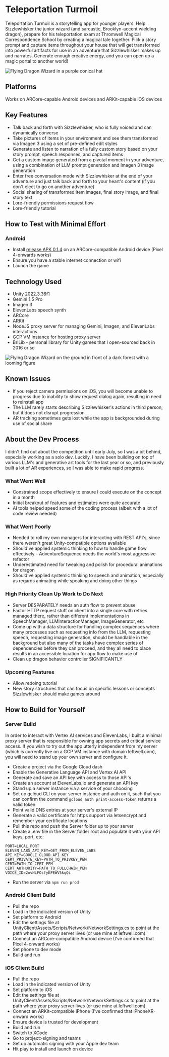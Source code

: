 # Teleportation Turmoil
Teleportation Turmoil is a storytelling app for younger players. Help Sizzlewhisker the junior wizard (and sarcastic, Brooklyn-accent wielding dragon), prepare for his teleportation exam at Thromwell Magical Correspondence School by creating a magical tale together. Pick a story prompt and capture items throughout your house that will get transformed into powerful artifacts for use in an adventure that Sizzlewhisker makes up and narrates. Generate enough creative energy, and you can open up a magic portal to another world!

![Flying Dragon Wizard in a purple conical hat](https://github.com/cybergen/leftwell-gemini-app/blob/main/UnityClient/Assets/Images/Textures/Zoomed-BG.png?raw=true)

## Platforms
Works on ARCore-capable Android devices and ARKit-capable iOS devices

## Key Features
* Talk back and forth with Sizzlewhisker, who is fully voiced and can dynamically converse
* Take pictures of items in your environment and see them transformed via Imagen 3 using a set of pre-defined edit styles
* Generate and listen to narration of a fully custom story based on your story prompt, speech responses, and captured items
* Get a custom image generated from a pivotal moment in your adventure, using a combination of LLM prompt generation and Imagen 3 image generation
* Enter free conversation mode with Sizzlewhisker at the end of your adventure and just talk back and forth to your heart's content (if you don't elect to go on another adventure)
* Social sharing of transformed item images, final story image, and final story text
* Lore-friendly permissions request flow
* Lore-friendly tutorial

## How to Test with Minimal Effort
### Android
* Install [release APK 0.1.4](https://drive.google.com/file/d/1MY1rXkWPfDktPgspPZ23o-jDdPyhkRBm/view?usp=drive_link) on an ARCore-compatible Android device (Pixel 4-onwards works)
* Ensure you have a stable internet connection or wifi
* Launch the game

## Technology Used
* Unity 2022.3.36f1
* Gemini 1.5 Pro
* Imagen 3
* ElevenLabs speech synth
* ARCore
* ARKit
* NodeJS proxy server for managing Gemini, Imagen, and ElevenLabs interactions
* GCP VM instance for hosting proxy server
* BriLib - personal library for Unity games that I open-sourced back in 2016 or so

![Flying Dragon Wizard on the ground in front of a dark forest with a looming figure](https://github.com/cybergen/leftwell-gemini-app/blob/main/UnityClient/Assets/Images/Textures/FailedHeroImage.png?raw=true)

## Known Issues
* If you reject camera permissions on iOS, you will become unable to progress due to inability to show request dialog again, resulting in need to reinstall app
* The LLM rarely starts describing Sizzlewhisker's actions in third person, but it does not disrupt progression
* AR tracking sometimes gets lost while the app is backgrounded during use of social share

## About the Dev Process
I didn't find out about the competition until early July, so I was a bit behind, especially working as a solo dev. Luckily, I have been building on top of various LLM's and generative art tools for the last year or so, and previously built a lot of AR experiences, so I was able to make rapid progress.

### What Went Well
* Constrained scope effectively to ensure I could execute on the concept in a month
* Initial breakout of features and estimates were quite accurate
* AI tools helped speed some of the coding process (albeit with a lot of code review needed)

### What Went Poorly
* Needed to roll my own managers for interacting with REST API's, since there weren't great Unity-compatible options available
* Should've applied systemic thinking to how to handle game flow effectively - AdventureSequence needs the world's most aggressive refactor
* Underestimated need for tweaking and polish for procedural animations for dragon
* Should've applied systemic thinking to speech and animation, especially as regards animating while speaking and doing other things

### High Priority Clean Up Work to Do Next
* Server DESPARATELY needs an auth flow to prevent abuse
* Factor HTTP request stuff on client into a single core with retries managed there, rather than different implementations in SpeechManager, LLMInteractionManager, ImageGenerator, etc
* Come up with a data structure for handling complex sequences where many processes such as requesting info from the LLM, requesting speech, requesting image generation, should be handlable in the background but also many of the tasks have complex series of dependencies before they can proceed, and they all need to place results in an accessible location for app flow to make use of
* Clean up dragon behavior controller SIGNIFICANTLY

### Upcoming Features
* Allow redoing tutorial
* New story structures that can focus on specific lessons or concepts Sizzlewhisker should make games around

## How to Build for Yourself
### Server Build
In order to interact with Vertex AI services and ElevenLabs, I built a minimal proxy server that is responsible for owning app secrets and critical service access. If you wish to try out the app utterly independent from my server (which is currently live on a GCP VM instance with domain leftwell.com), you will need to stand up your own server and configure it.
* Create a project via the Google Cloud dash
* Enable the Generative Language API and Vertex AI API
* Generate and save an API key with access to those API's
* Create an account at ElevenLabs.io and generate an API key
* Stand up a server instance via a service of your choosing
* Set up gcloud CLI on your server instance and auth on it, such that you can confirm the command `gcloud auth print-access-token` returns a valid token
* Point valid DNS entries at your server's external IP
* Generate a valid certificate for https support via letsencrypt and remember your certificate locations
* Pull this repo and push the Server folder up to your server
* Create a .env file in the Server folder root and populate it with your API keys, port, etc:
```
PORT=LOCAL_PORT
ELEVEN_LABS_API_KEY=GET_FROM_ELEVEN_LABS
API_KEY=GOOGLE_CLOUD_API_KEY
CERT_PRIVATE_KEY=PATH_TO_PRIVKEY_PEM
CERT=PATH_TO_CERT_PEM
CERT_AUTHORITY=PATH_TO_FULLCHAIN_PEM
VOICE_ID=2ovNLFOsfyKPEWV5kqQi
```
* Run the server via `npm run prod`

### Android Client Build
* Pull the repo
* Load in the indicated version of Unity
* Set platform to Android
* Edit the settings file at UnityClient/Assets/Scripts/Network/NetworkSettings.cs to point at the path where your proxy server lives (or use mine at leftwell.com)
* Connect an ARCore-compatible Android device (I've confirmed that Pixel 4-onward works)
* Set phone to dev mode
* Build and run

### iOS Client Build
* Pull the repo
* Load in the indicated version of Unity
* Set platform to iOS
* Edit the settings file at UnityClient/Assets/Scripts/Network/NetworkSettings.cs to point at the path where your proxy server lives (or use mine at leftwell.com)
* Connect an ARKit-compatible iPhone (I've confirmed that iPhoneXR-onward works)
* Ensure device is trusted for development
* Build and run
* Switch to XCode
* Go to project>signing and teams
* Set up automatic signing with your Apple dev team
* Hit play to install and launch on device
